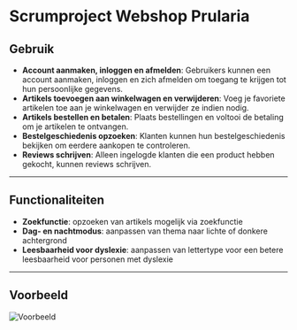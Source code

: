 # Scrumproject Webshop Prularia

## Gebruik

- **Account aanmaken, inloggen en afmelden**: Gebruikers kunnen een account aanmaken, inloggen en zich afmelden om toegang te krijgen tot hun persoonlijke gegevens.
- **Artikels toevoegen aan winkelwagen en verwijderen**: Voeg je favoriete artikelen toe aan je winkelwagen en verwijder ze indien nodig.
- **Artikels bestellen en betalen**: Plaats bestellingen en voltooi de betaling om je artikelen te ontvangen.
- **Bestelgeschiedenis opzoeken**: Klanten kunnen hun bestelgeschiedenis bekijken om eerdere aankopen te controleren.
- **Reviews schrijven**: Alleen ingelogde klanten die een product hebben gekocht, kunnen reviews schrijven.

---

## Functionaliteiten

- **Zoekfunctie**: opzoeken van artikels mogelijk via zoekfunctie
- **Dag- en nachtmodus**: aanpassen van thema naar lichte of donkere achtergrond
- **Leesbaarheid voor dyslexie**: aanpassen van lettertype voor een betere leesbaarheid voor personen met dyslexie

---

## Voorbeeld 
![Voorbeeld](scrumproject_webshop/images/screen_prularia.png)

